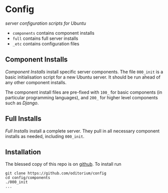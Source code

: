 # Config

_server configuration scripts for Ubuntu_

- `components` contains component installs
- `full` contains full server installs
- `_etc` contains configuration files


## Component Installs

*Component Installs* install specific server components. The file `000_init` is a basic
initialisation script for a new Ubuntu server. It should be run ahead of any other
component installs.

The component install files are pre-fixed with `100_` for basic components (in particular
programming languages), and `200_` for higher level components such as *Django*.


## Full Installs

*Full Installs* install a complete server. They pull in all necessary component installs
as needed, including `000_init`.


## Installation

The blessed copy of this repo is on
[github](https://github.com/oditorium/config).
To install run

    git clone https://github.com/oditorium/config
    cd config/components
    ./000_init
    ...
